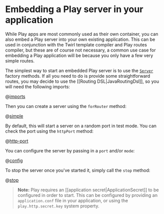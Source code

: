 <!--- Copyright (C) from 2022 The Play Framework Contributors <https://github.com/playframework>, 2011-2021 Lightbend Inc. <https://www.lightbend.com> -->

# Embedding a Play server in your application

While Play apps are most commonly used as their own container, you can also embed a Play server into your own existing application.  This can be used in conjunction with the Twirl template compiler and Play routes compiler, but these are of course not necessary, a common use case for embedding a Play application will be because you only have a few very simple routes.

The simplest way to start an embedded Play server is to use the [`Server`](api/java/play/server/Server.html) factory methods.  If all you need to do is provide some straightforward routes, you may decide to use the [[Routing DSL|JavaRoutingDsl]], so you will need the following imports:

@[imports](code/javaguide/advanced/embedding/JavaEmbeddingPlay.java)

Then you can create a server using the `forRouter` method:

@[simple](code/javaguide/advanced/embedding/JavaEmbeddingPlay.java)

By default, this will start a server on a random port in test mode.  You can check the port using the `httpPort` method:

@[http-port](code/javaguide/advanced/embedding/JavaEmbeddingPlay.java)

You can configure the server by passing in a `port` and/or `mode`:

@[config](code/javaguide/advanced/embedding/JavaEmbeddingPlay.java)

To stop the server once you've started it, simply call the `stop` method:

@[stop](code/javaguide/advanced/embedding/JavaEmbeddingPlay.java)

> **Note:** Play requires an [[application secret|ApplicationSecret]] to be configured in order to start.  This can be configured by providing an `application.conf` file in your application, or using the `play.http.secret.key` system property.
